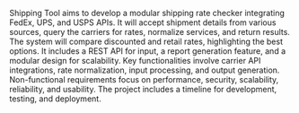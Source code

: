 Shipping Tool aims to develop a modular shipping rate checker integrating FedEx, UPS, and USPS APIs. It will accept shipment details from various sources, query the carriers for rates, normalize services, and return results. The system will compare discounted and retail rates, highlighting the best options. It includes a REST API for input, a report generation feature, and a modular design for scalability. Key functionalities involve carrier API integrations, rate normalization, input processing, and output generation. Non-functional requirements focus on performance, security, scalability, reliability, and usability. The project includes a timeline for development, testing, and deployment.
